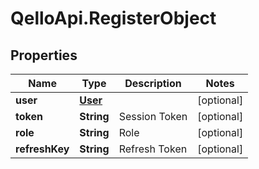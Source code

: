 # QelloApi.RegisterObject

## Properties
Name | Type | Description | Notes
------------ | ------------- | ------------- | -------------
**user** | [**User**](User.md) |  | [optional] 
**token** | **String** | Session Token | [optional] 
**role** | **String** | Role | [optional] 
**refreshKey** | **String** | Refresh Token | [optional] 


